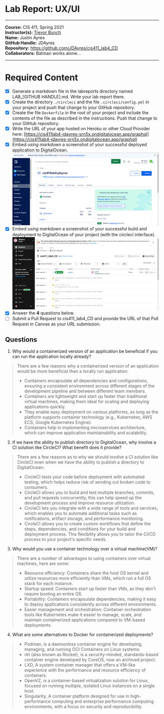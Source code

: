 # Lab Report: UX/UI
___
**Course:** CIS 411, Spring 2021 <br> 
**Instructor(s):** [Trevor Bunch](https://github.com/trevordbunch)  <br>
**Name:** Justin Ayres <br>
**GitHub Handle:** JDAyres<br>
**Repository:** https://github.com/JDAyres/cis411_lab4_CD <br> 
**Collaborators:** Batman works alone...
___

# Required Content

- [x] Generate a markdown file in the labreports directory named LAB_[GITHUB HANDLE].md. Write your lab report there.
- [X] Create the directory ```./circleci``` and the file ```.circleci/config.yml``` in your project and push that change to your GitHub repository.
- [x] Create the file ```Dockerfile``` in the root of your project and include the contents of the file as described in the instructions. Push that change to your GitHub repository.
- [x] Write the URL of your app hosted on Heroku or other Cloud Provider here: [https://cis411lab4-jdayres-srn5x.ondigitalocean.app/graphql](https://cis411lab4-jdayres-srn5x.ondigitalocean.app/graphql)
- [x] Embed _using markdown_ a screenshot of your successful deployed application to DigitalOcean.  
 ![Successful Build](../assets/MyScreenShots/DigitalOceanAppSuccess.png)
- [x] Embed _using markdown_ a screenshot of your successful build and deployment to DigitalOcean of your project (with the circleci interface).  
 ![Successful Build](../assets/MyScreenShots/CircleCiSuccess.png)
- [x] Answer the **4** questions below.
- [ ] Submit a Pull Request to cis411_lab4_CD and provide the URL of that Pull Request in Canvas as your URL submission.

## Questions
1. Why would a containerized version of an application be beneficial if you can run the application locally already?
> There are a few reasons why a containerized version of an application would be more beneficial than a locally run application: <br>
> * Containers encapsulate all dependencies and configurations, ensuring a consistent environment across different stages of the development pipeline and between different team members.
> * Containers are lightweight and start up faster than traditional virtual machines, making them ideal for scaling and deploying applications quickly.
> * They enable easy deployment on various platforms, as long as the platform supports container technology (e.g., Kubernetes, AWS ECS, Google Kubernetes Engine).
> * Containers help in implementing microservices architecture, which can improve application maintainability and scalability.
2. If we have the ability to publish directory to DigitalOcean, why involve a CI solution like CircleCI? What benefit does it provide?
> There are a few reasons as to why we should involve a CI solution like CircleCI even when we have the ability to publish a directory to DigitalOcean:
> * CircleCI tests your code before deployment with automated testing, which helps reduce risk of sending out broken code to consumers.
> * CircleCI allows you to build and test multiple branches, commits, and pull requests concurrently, this can help speed up the development process and improve resource utilization.
> * CircleCI lets you integrate with a wide range of tools and services, which enables you to automate additional tasks such as notifications, artifact storage, and performance monitoring.
> * CircleCI allows you to create custom workflows that define the steps, dependencies, and conditions for your build and deployment process. This flexibility allows you to tailor the CI/CD process to your project's specific needs.
3. Why would you use a container technology over a virtual machine(VM)?
> There are a number of advantages to using containers over virtual machines, here are some:
> * Resource efficiency: Containers share the host OS kernel and utilize resources more efficiently than VMs, which run a full OS stack for each instance.
> * Startup speed: Containers start up faster than VMs, as they don't require booting an entire OS.
> * Portability: Containers encapsulate dependencies, making it easy to deploy applications consistently across different environments.
> * Easier management and orchestration: Container orchestration tools like Kubernetes make it easier to manage, scale, and maintain containerized applications compared to VM-based deployments.
4. What are some alternatives to Docker for containerized deployments?
> * Podman, is a daemonless container engine for developing, managing, and running OCI Containers on Linux systems.
> * rkt (also known as Rocket), is a security-minded, standards-based container engine developed by CoreOS, now an archived project.
> * LXD, A system container manager that offers a VM-like experience with the performance and resource efficiency of containers.
> * OpenVZ, is a container-based virtualization solution for Linux, focused on running multiple, isolated Linux instances on a single host.
> * Singularity, A container platform designed for use in high-performance computing and enterprise performance computing environments, with a focus on security and reproducibility.